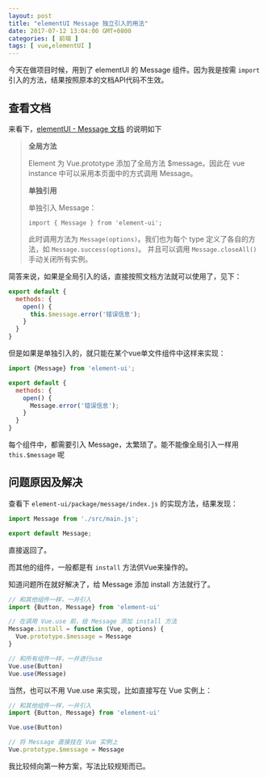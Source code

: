 ```yaml
---
layout: post
title: "elementUI Message 独立引入的用法"
date: 2017-07-12 13:04:00 GMT+0800
categories: [ 前端 ]
tags: [ vue,elementUI ]
---
```


今天在做项目时候，用到了 elementUI 的 Message 组件。因为我是按需 `import` 引入的方法，结果按照原本的文档API代码不生效。

<!-- more -->

## 查看文档

来看下，[elementUI - Message 文档](http://element.eleme.io/#/zh-CN/component/message) 的说明如下

> **全局方法**
>
> Element 为 Vue.prototype 添加了全局方法 $message。因此在 vue instance 中可以采用本页面中的方式调用 Message。
>
> **单独引用**
>
> 单独引入 Message：
>
> `import { Message } from 'element-ui';`
>
> 此时调用方法为 `Message(options)`。我们也为每个 type 定义了各自的方法，如 `Message.success(options)`。 并且可以调用 `Message.closeAll()` 手动关闭所有实例。

简答来说，如果是全局引入的话，直接按照文档方法就可以使用了，见下：

```js
export default {
  methods: {
    open() {
      this.$message.error('错误信息');
    }
  }
}
```

但是如果是单独引入的，就只能在某个vue单文件组件中这样来实现：

```js
import {Message} from 'element-ui';

export default {
  methods: {
    open() {
      Message.error('错误信息');
    }
  }
}
```

每个组件中，都需要引入 Message，太繁琐了。能不能像全局引入一样用 `this.$message` 呢

## 问题原因及解决

查看下 `element-ui/package/message/index.js` 的实现方法，结果发现：

```js
import Message from './src/main.js';

export default Message;
```

直接返回了。

而其他的组件，一般都是有 `install` 方法供Vue来操作的。

知道问题所在就好解决了，给 Message 添加 install 方法就行了。

```js
// 和其他组件一样，一并引入
import {Button, Message} from 'element-ui'

// 在调用 Vue.use 前，给 Message 添加 install 方法
Message.install = function (Vue, options) {
  Vue.prototype.$message = Message
}

// 和所有组件一样，一并进行use
Vue.use(Button)
Vue.use(Message)
```

当然，也可以不用 Vue.use 来实现，比如直接写在 Vue 实例上：

```js
// 和其他组件一样，一并引入
import {Button, Message} from 'element-ui'

Vue.use(Button)

// 将 Message 直接挂在 Vue 实例上
Vue.prototype.$message = Message
```

我比较倾向第一种方案，写法比较规矩而已。
